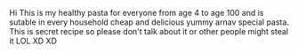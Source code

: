 Hi This is my healthy pasta for everyone from age 4 to age 100 and is sutable in every household cheap and delicious yummy arnav special pasta. 
This is secret recipe so please don't talk about it or other people might steal it LOL XD XD